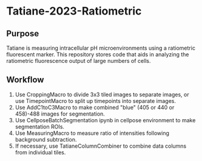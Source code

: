 # Tatiane-2023-Ratiometric

## Purpose
Tatiane is measuring intracellular pH microenvironments using a ratiometric fluorescent marker. This repository stores code that aids in analyzing the ratiometric fluorescence output of large numbers of cells.

## Workflow
1) Use CroppingMacro to divide 3x3 tiled images to separate images, or use TimepointMacro to split up timepoints into separate images.
2) Use AddC1toC3Macro to make combined "blue" (405 or 440 or 458)-488 images for segmentation.
3) Use CellposeBatchSegmentation ipynb in cellpose environment to make segmentation ROIs.
4) Use MeasuringMacro to measure ratio of intensities following background subtraction.
5) If necessary, use TatianeColumnCombiner to combine data columns from individual tiles.
